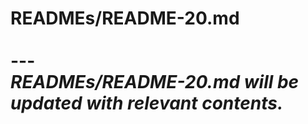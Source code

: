 # READMEs/README-20.md <br><br> --- <br> _READMEs/README-20.md will be updated with relevant contents._